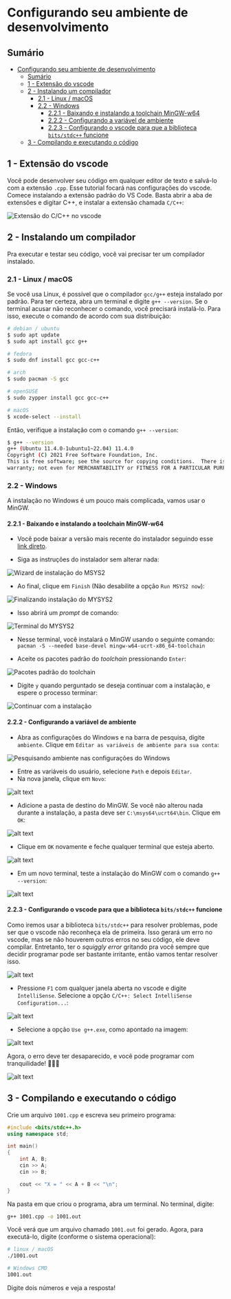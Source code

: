 # Configurando seu ambiente de desenvolvimento

## Sumário

- [Configurando seu ambiente de desenvolvimento](#configurando-seu-ambiente-de-desenvolvimento)
  - [Sumário](#sumário)
  - [1 - Extensão do vscode](#1---extensão-do-vscode)
  - [2 - Instalando um compilador](#2---instalando-um-compilador)
    - [2.1 - Linux / macOS](#21---linux--macos)
    - [2.2 - Windows](#22---windows)
      - [2.2.1 - Baixando e instalando a toolchain MinGW-w64](#221---baixando-e-instalando-a-toolchain-mingw-w64)
      - [2.2.2 - Configurando a variável de ambiente](#222---configurando-a-variável-de-ambiente)
      - [2.2.3 - Configurando o vscode para que a biblioteca `bits/stdc++` funcione](#223---configurando-o-vscode-para-que-a-biblioteca-bitsstdc-funcione)
  - [3 - Compilando e executando o código](#3---compilando-e-executando-o-código)

## 1 - Extensão do vscode

Você pode desenvolver seu código em qualquer editor de texto e salvá-lo com a extensão `.cpp`. Esse tutorial focará nas configurações do vscode.
Comece instalando a extensão padrão do VS Code. Basta abrir a aba de extensões e digitar C++, e instalar a extensão chamada `C/C++`:

![Extensão do C/C++ no vscode](images/set-up-compiler/1-extension.png)

## 2 - Instalando um compilador

Pra executar e testar seu código, você vai precisar ter um compilador instalado.

### 2.1 - Linux / macOS

Se você usa Linux, é possível que o compilador `gcc/g++` esteja instalado por padrão. Para ter certeza, abra um terminal e digite `g++ --version`. Se o terminal acusar não reconhecer o comando, você precisará instalá-lo. Para isso, execute o comando de acordo com sua distribuição:

```bash
# debian / ubuntu
$ sudo apt update
$ sudo apt install gcc g++

# fedora
$ sudo dnf install gcc gcc-c++

# arch
$ sudo pacman -S gcc

# openSUSE
$ sudo zypper install gcc gcc-c++

# macOS
$ xcode-select --install
```

Então, verifique a instalação com o comando `g++ --version`:

```bash
$ g++ --version
g++ (Ubuntu 11.4.0-1ubuntu1~22.04) 11.4.0
Copyright (C) 2021 Free Software Foundation, Inc.
This is free software; see the source for copying conditions.  There is NO
warranty; not even for MERCHANTABILITY or FITNESS FOR A PARTICULAR PURPOSE.
```

### 2.2 - Windows

A instalação no Windows é um pouco mais complicada, vamos usar o MinGW.

#### 2.2.1 - Baixando e instalando a toolchain MinGW-w64

- Você pode baixar a versão mais recente do instalador seguindo esse [link direto](https://github.com/msys2/msys2-installer/releases/download/2024-05-07/msys2-x86_64-20240507.exe).

- Siga as instruções do instalador sem alterar nada:

![Wizard de instalação do MSYS2](images/set-up-compiler/2-installing-mysys2-1.png)

- Ao final, clique em `Finish` (Não desabilite a opção `Run MSYS2 now`):

![Finalizando instalação do MYSYS2](images/set-up-compiler/3-installing-mysys2-2.png)

- Isso abrirá um *prompt* de comando:

![Terminal do MYSYS2](images/set-up-compiler/4-mysys2-terminal-1.png)

- Nesse terminal, você instalará o MinGW usando o seguinte comando: `pacman -S --needed base-devel mingw-w64-ucrt-x86_64-toolchain`

- Aceite os pacotes padrão do *toolchain* pressionando `Enter`:

![Pacotes padrão do toolchain](images/set-up-compiler/5-mysy2-terminal-2.png)

- Digite `y` quando perguntado se deseja continuar com a instalação, e espere o processo terminar:

![Continuar com a instalação](images/set-up-compiler/6-mysys2-terminal-3.png)

#### 2.2.2 - Configurando a variável de ambiente

- Abra as configurações do Windows e na barra de pesquisa, digite `ambiente`. Clique em `Editar as variáveis de ambiente para sua conta`:

![Pesquisando ambiente nas configurações do Windows](images/set-up-compiler/7-env-1.png)

- Entre as variáveis do usuário, selecione `Path` e depois `Editar`.
- Na nova janela, clique em `Novo`:

![alt text](images/set-up-compiler/8-env-2.png)

- Adicione a pasta de destino do MinGW. Se você não alterou nada durante a instalação, a pasta deve ser `C:\msys64\ucrt64\bin`. Clique em `OK`:

![alt text](images/set-up-compiler/9-env-3.png)

- Clique em `OK` novamente e feche qualquer terminal que esteja aberto.

![alt text](images/set-up-compiler/10-env-4.png)

- Em um novo terminal, teste a instalação do MinGW com o comando `g++ --version`:

![alt text](images/set-up-compiler/11-env-test.png)

#### 2.2.3 - Configurando o vscode para que a biblioteca `bits/stdc++` funcione

Como iremos usar a biblioteca `bits/stdc++` para resolver problemas, pode ser que o vscode não reconheça ela de primeira. Isso gerará um erro no vscode, mas se não houverem outros erros no seu código, ele deve compilar. Entretanto, ter o *squiggly error* gritando pra você sempre que decidir programar pode ser bastante irritante, então vamos tentar resolver isso.

![alt text](images/set-up-compiler/12-conf-bits-1.png)

- Pressione `F1` com qualquer janela aberta no vscode e digite `IntelliSense`. Selecione a opção `C/C++: Select IntelliSense Configuration...`:

![alt text](images/set-up-compiler/15-conf-bits-4.png)

- Selecione a opção `Use g++.exe`, como apontado na imagem:

![alt text](images/set-up-compiler/15-conf-bits-5.png)

Agora, o erro deve ter desaparecido, e você pode programar com tranquilidade! :tada::tada::tada:

![alt text](images/set-up-compiler/16-conf-bits-6.png)

## 3 - Compilando e executando o código

Crie um arquivo `1001.cpp` e escreva seu primeiro programa:

```c++
#include <bits/stdc++.h>
using namespace std;

int main()
{
    int A, B;
    cin >> A;
    cin >> B;

    cout << "X = " << A + B << "\n";
}
```

Na pasta em que criou o programa, abra um terminal. No terminal, digite:

```bash
g++ 1001.cpp -o 1001.out 
```

Você verá que um arquivo chamado `1001.out` foi gerado. Agora, para executá-lo, digite (conforme o sistema operacional):

```bash
# linux / macOS
./1001.out

# Windows CMD
1001.out
```

Digite dois números e veja a resposta!
